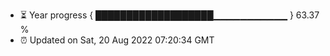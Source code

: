 - ⏳ Year progress { ███████████████████▁▁▁▁▁▁▁▁▁▁▁ } 63.37 %
- ⏰ Updated on Sat, 20 Aug 2022 07:20:34 GMT

